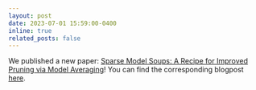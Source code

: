 ```yaml
---
layout: post
date: 2023-07-01 15:59:00-0400
inline: true
related_posts: false
---
```


We published a new paper: [Sparse Model Soups: A Recipe for Improved Pruning via Model Averaging](https://arxiv.org/abs/2306.16788)! You can find the corresponding blogpost [here](www.pokutta.com/blog/research/2023/08/05/abstract-SMS.html).
